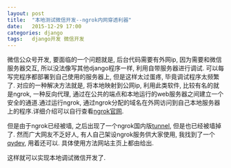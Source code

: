 ```yaml
---
layout: post
title:  "本地测试微信开发--ngrok内网穿透利器"
date:   2015-12-29 17:00
categories: django
tags:   django开发 微信开发
---
```

微信公众号开发, 要面临的一个问题就是, 后台代码需要有外网ip, 因为需要和微信服务器交互, 所以没法像写其他django程序一样, 利用自带服务器进行调试. 可以每写完程序都部署到自己使用的服务器上, 但是这样太过蛋疼, 毕竟调试程序太频繁了. 对应的一种解决方法就是, 将本地映射到公网ip, 利用此类软件, 比较有名的就是ngrok, 一种反向代理, 通过在公共的端点和本地运行的web服务器之间建立一个安全的通道.通过运行ngrok, 通过ngrok分配的域名在外网访问到自己本地服务器上的程序.详细介绍可以自行查看[ngrok官网][ngrok官网].

但是由于ngrok已经被墙, 之后出现了一个ngrok国内版[tunnel][tunnel], 但是也已经被墙掉了. 然而广大网友不乏好人, 有人自己架设ngrok服务供大家使用, 我找到了一个[qydev][qydev], 用着还可以. 具体使用方法网站主页上都由给出.

这样就可以实现本地调试微信开发了.


[ngrok官网]:    https://ngrock.com
[tunnel]:       http://tunnel.mobi
[qydev]:        http://qydev.com
